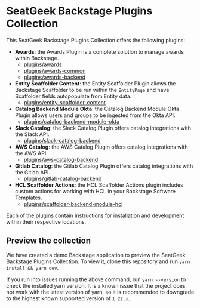 # SeatGeek Backstage Plugins Collection

This SeatGeek Backstage Plugins Collection offers the following plugins:

- **Awards**: the Awards Plugin is a complete solution to manage awards within Backstage.
  - [plugins/awards](plugins/awards)
  - [plugins/awards-common](plugins/awards-common)
  - [plugins/awards-backend](plugins/awards-backend)
- **Entity Scaffolder Content**: the Entity Scaffolder Plugin allows the Backstage Scaffolder to be run within the `EntityPage` and have Scaffolder fields autopopulate from Entity data.
  - [plugins/entity-scaffolder-content](plugins/entity-scaffolder-content/)
- **Catalog Backend Module Okta**: the Catalog Backend Module Okta Plugin allows users and groups to be ingested from the Okta API.
  - [plugins/catalog-backend-module-okta](plugins/catalog-backend-module-okta)
- **Slack Catalog**: the Slack Catalog Plugin offers catalog integrations with the Slack API.
  - [plugins/slack-catalog-backend](plugins/slack-catalog-backend/)
- **AWS Catalog**: the AWS Catalog Plugin offers catalog integrations with the AWS API.
  - [plugins/aws-catalog-backend](plugins/aws-catalog-backend)
- **Gitlab Catalog**: the Gitlab Catalog Plugin offers catalog integrations with the Gitlab API.
  - [plugins/gitlab-catalog-backend](plugins/gitlab-catalog-backend/)
- **HCL Scaffolder Actions**: the HCL Scaffolder Actions plugin includes custom actions for working with HCL in your Backstage Software Templates.
  - [plugins/scaffolder-backend-module-hcl](plugins/scaffolder-backend-module-hcl/)

Each of the plugins contain instructions for installation and development within
their respective locations.

## Preview the collection

We have created a demo Backstage application to preview the SeatGeek Backstage Plugins Collection. To view it, clone this repository and run `yarn install && yarn dev`.

If you run into issues running the above command, run `yarn --version` to check the installed yarn version. It is a known issue that the project does not work with the latest version of yarn, so it is recommended to downgrade to the highest known supported version of `1.22.x`.
